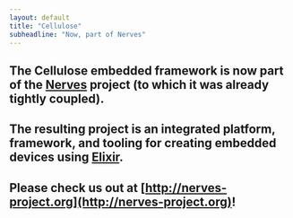 ```yaml
---
layout: default
title: "Cellulose"
subheadline: "Now, part of Nerves"
---
```


## The Cellulose embedded framework is now part of the [Nerves](http://nerves-project.org) project (to which it was already tightly coupled).

## The resulting project is an integrated platform, framework, and tooling for creating embedded devices using [Elixir](http://elixir-lang.org).

## Please check us out at [http://nerves-project.org](http://nerves-project.org)!
